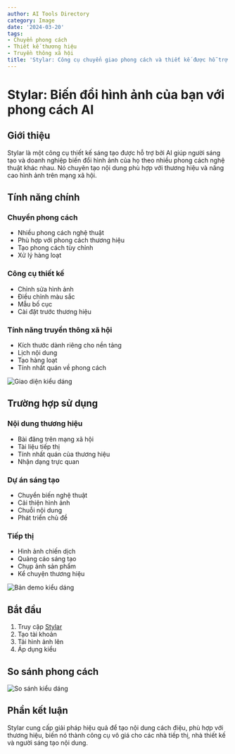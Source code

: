 ```yaml
---
author: AI Tools Directory
category: Image
date: '2024-03-20'
tags:
- Chuyển phong cách
- Thiết kế thương hiệu
- Truyền thông xã hội
title: 'Stylar: Công cụ chuyển giao phong cách và thiết kế được hỗ trợ bởi AI'
---
```


# Stylar: Biến đổi hình ảnh của bạn với phong cách AI

## Giới thiệu

Stylar là một công cụ thiết kế sáng tạo được hỗ trợ bởi AI giúp người sáng tạo và doanh nghiệp biến đổi hình ảnh của họ theo nhiều phong cách nghệ thuật khác nhau. Nó chuyên tạo nội dung phù hợp với thương hiệu và nâng cao hình ảnh trên mạng xã hội.

## Tính năng chính

### Chuyển phong cách
- Nhiều phong cách nghệ thuật
- Phù hợp với phong cách thương hiệu
- Tạo phong cách tùy chỉnh
- Xử lý hàng loạt

### Công cụ thiết kế
- Chỉnh sửa hình ảnh
- Điều chỉnh màu sắc
- Mẫu bố cục
- Cài đặt trước thương hiệu

### Tính năng truyền thông xã hội
- Kích thước dành riêng cho nền tảng
- Lịch nội dung
- Tạo hàng loạt
- Tính nhất quán về phong cách

![Giao diện kiểu dáng](/imgs/stylar/interface.jpg)

## Trường hợp sử dụng

### Nội dung thương hiệu
- Bài đăng trên mạng xã hội
- Tài liệu tiếp thị
- Tính nhất quán của thương hiệu
- Nhận dạng trực quan

### Dự án sáng tạo
- Chuyển biến nghệ thuật
- Cải thiện hình ảnh
- Chuỗi nội dung
- Phát triển chủ đề

### Tiếp thị
- Hình ảnh chiến dịch
- Quảng cáo sáng tạo
- Chụp ảnh sản phẩm
- Kể chuyện thương hiệu

![Bản demo kiểu dáng](/imgs/stylar/demo.jpg)

## Bắt đầu

1. Truy cập [Stylar](https://www.stylar.ai)
2. Tạo tài khoản
3. Tải hình ảnh lên
4. Áp dụng kiểu

## So sánh phong cách

![So sánh kiểu dáng](/imgs/stylar/comparison.jpg)

## Phần kết luận

Stylar cung cấp giải pháp hiệu quả để tạo nội dung cách điệu, phù hợp với thương hiệu, biến nó thành công cụ vô giá cho các nhà tiếp thị, nhà thiết kế và người sáng tạo nội dung.